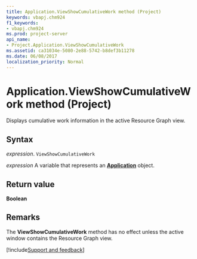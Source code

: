 ```yaml
---
title: Application.ViewShowCumulativeWork method (Project)
keywords: vbapj.chm924
f1_keywords:
- vbapj.chm924
ms.prod: project-server
api_name:
- Project.Application.ViewShowCumulativeWork
ms.assetid: ca31034e-5080-2e88-5742-b8def3b11278
ms.date: 06/08/2017
localization_priority: Normal
---
```



# Application.ViewShowCumulativeWork method (Project)

Displays cumulative work information in the active Resource Graph view.


## Syntax

_expression_. `ViewShowCumulativeWork`

_expression_ A variable that represents an **[Application](Project.Application.md)** object.


## Return value

 **Boolean**


## Remarks

The  **ViewShowCumulativeWork** method has no effect unless the active window contains the Resource Graph view.

[!include[Support and feedback](~/includes/feedback-boilerplate.md)]